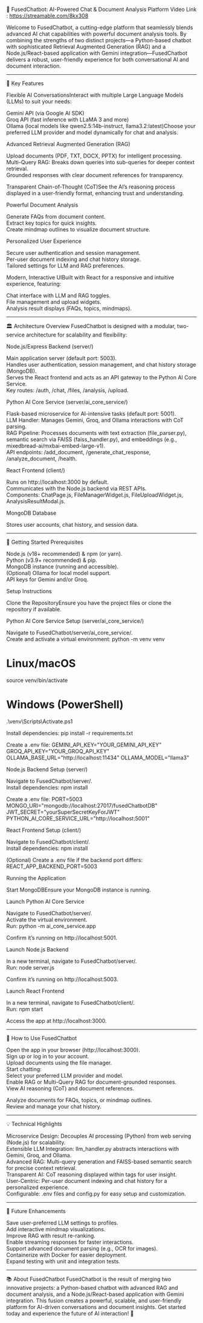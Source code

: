 🤖 FusedChatbot: AI-Powered Chat & Document Analysis Platform
 Video Link : https://streamable.com/8kx308

Welcome to FusedChatbot, a cutting-edge platform that seamlessly blends advanced AI chat capabilities with powerful document analysis tools. By combining the strengths of two distinct projects—a Python-based chatbot with sophisticated Retrieval Augmented Generation (RAG) and a Node.js/React-based application with Gemini integration—FusedChatbot delivers a robust, user-friendly experience for both conversational AI and document interaction.
___________________________________________________________________________________________________________________________________________________________________
🌟 Key Features

Flexible AI ConversationsInteract with multiple Large Language Models (LLMs) to suit your needs:  

Gemini API (via Google AI SDK)  
Groq API (fast inference with LLaMA 3 and more)  
Ollama (local models like qwen2.5:14b-instruct, llama3.2:latest)Choose your preferred LLM provider and model dynamically for chat and analysis.


Advanced Retrieval Augmented Generation (RAG)  

Upload documents (PDF, TXT, DOCX, PPTX) for intelligent processing.  
Multi-Query RAG: Breaks down queries into sub-queries for deeper context retrieval.  
Grounded responses with clear document references for transparency.


Transparent Chain-of-Thought (CoT)See the AI’s reasoning process displayed in a user-friendly format, enhancing trust and understanding.

Powerful Document Analysis  

Generate FAQs from document content.  
Extract key topics for quick insights.  
Create mindmap outlines to visualize document structure.


Personalized User Experience  

Secure user authentication and session management.  
Per-user document indexing and chat history storage.  
Tailored settings for LLM and RAG preferences.


Modern, Interactive UIBuilt with React for a responsive and intuitive experience, featuring:  

Chat interface with LLM and RAG toggles.  
File management and upload widgets.  
Analysis result displays (FAQs, topics, mindmaps).

___________________________________________________________________________________________________________________________________________________________________

🏛 Architecture Overview
FusedChatbot is designed with a modular, two-service architecture for scalability and flexibility:

Node.js/Express Backend (server/)  

Main application server (default port: 5003).  
Handles user authentication, session management, and chat history storage (MongoDB).  
Serves the React frontend and acts as an API gateway to the Python AI Core Service.  
Key routes: /auth, /chat, /files, /analysis, /upload.


Python AI Core Service (server/ai_core_service/)  

Flask-based microservice for AI-intensive tasks (default port: 5001).  
LLM Handler: Manages Gemini, Groq, and Ollama interactions with CoT parsing.  
RAG Pipeline: Processes documents with text extraction (file_parser.py), semantic search via FAISS (faiss_handler.py), and embeddings (e.g., mixedbread-ai/mxbai-embed-large-v1).  
API endpoints: /add_document, /generate_chat_response, /analyze_document, /health.


React Frontend (client/)  

Runs on http://localhost:3000 by default.  
Communicates with the Node.js backend via REST APIs.  
Components: ChatPage.js, FileManagerWidget.js, FileUploadWidget.js, AnalysisResultModal.js.


MongoDB Database  

Stores user accounts, chat history, and session data.

___________________________________________________________________________________________________________________________________________________________________

🚀 Getting Started
Prerequisites

Node.js (v18+ recommended) & npm (or yarn).  
Python (v3.9+ recommended) & pip.  
MongoDB instance (running and accessible).  
(Optional) Ollama for local model support.  
API keys for Gemini and/or Groq.

Setup Instructions

Clone the RepositoryEnsure you have the project files or clone the repository if available.

Python AI Core Service Setup (server/ai_core_service/)  

Navigate to FusedChatbot/server/ai_core_service/.  
Create and activate a virtual environment:  python -m venv venv
# Linux/macOS
source venv/bin/activate
# Windows (PowerShell)
.\venv\Scripts\Activate.ps1


Install dependencies:  pip install -r requirements.txt


Create a .env file:  GEMINI_API_KEY="YOUR_GEMINI_API_KEY"
GROQ_API_KEY="YOUR_GROQ_API_KEY"
OLLAMA_BASE_URL="http://localhost:11434"
OLLAMA_MODEL="llama3"




Node.js Backend Setup (server/)  

Navigate to FusedChatbot/server/.  
Install dependencies:  npm install


Create a .env file:  PORT=5003
MONGO_URI="mongodb://localhost:27017/fusedChatbotDB"
JWT_SECRET="yourSuperSecretKeyForJWT"
PYTHON_AI_CORE_SERVICE_URL="http://localhost:5001"




React Frontend Setup (client/)  

Navigate to FusedChatbot/client/.  
Install dependencies:  npm install


(Optional) Create a .env file if the backend port differs:  REACT_APP_BACKEND_PORT=5003





Running the Application

Start MongoDBEnsure your MongoDB instance is running.

Launch Python AI Core Service  

Navigate to FusedChatbot/server/.  
Activate the virtual environment.  
Run:  python -m ai_core_service.app


Confirm it’s running on http://localhost:5001.


Launch Node.js Backend  

In a new terminal, navigate to FusedChatbot/server/.  
Run:  node server.js


Confirm it’s running on http://localhost:5003.


Launch React Frontend  

In a new terminal, navigate to FusedChatbot/client/.  
Run:  npm start


Access the app at http://localhost:3000.

___________________________________________________________________________________________________________________________________________________________________

🎯 How to Use FusedChatbot

Open the app in your browser (http://localhost:3000).  
Sign up or log in to your account.  
Upload documents using the file manager.  
Start chatting:  
Select your preferred LLM provider and model.  
Enable RAG or Multi-Query RAG for document-grounded responses.  
View AI reasoning (CoT) and document references.


Analyze documents for FAQs, topics, or mindmap outlines.  
Review and manage your chat history.

__________________________________________________________________________________________________________________________________________________________________

💡 Technical Highlights

Microservice Design: Decouples AI processing (Python) from web serving (Node.js) for scalability.  
Extensible LLM Integration: llm_handler.py abstracts interactions with Gemini, Groq, and Ollama.  
Advanced RAG: Multi-query generation and FAISS-based semantic search for precise context retrieval.  
Transparent AI: CoT reasoning displayed within <thinking> tags for user insight.  
User-Centric: Per-user document indexing and chat history for a personalized experience.  
Configurable: .env files and config.py for easy setup and customization.

__________________________________________________________________________________________________________________________________________________________________

🔮 Future Enhancements

Save user-preferred LLM settings to profiles.  
Add interactive mindmap visualizations.  
Improve RAG with result re-ranking.  
Enable streaming responses for faster interactions.  
Support advanced document parsing (e.g., OCR for images).  
Containerize with Docker for easier deployment.  
Expand testing with unit and integration tests.

___________________________________________________________________________________________________________________________________________________________________

📚 About FusedChatbot
FusedChatbot is the result of merging two innovative projects: a Python-based chatbot with advanced RAG and document analysis, and a Node.js/React-based application with Gemini integration. This fusion creates a powerful, scalable, and user-friendly platform for AI-driven conversations and document insights.
Get started today and experience the future of AI interaction! 🚀
